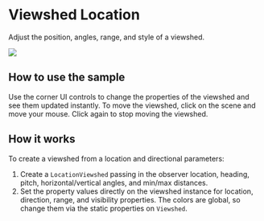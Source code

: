 # Viewshed Location

Adjust the position, angles, range, and style of a viewshed.

![](ViewshedLocation.png)

## How to use the sample

Use the corner UI controls to change the properties of the viewshed and
see them updated instantly. To move the viewshed, click on the scene and
move your mouse. Click again to stop moving the viewshed.

## How it works

To create a viewshed from a location and directional parameters:

1.  Create a `LocationViewshed` passing in the observer location,
    heading, pitch, horizontal/vertical angles, and min/max distances.
2.  Set the property values directly on the viewshed instance for
    location, direction, range, and visibility properties. The colors
    are global, so change them via the static properties on `Viewshed`.
